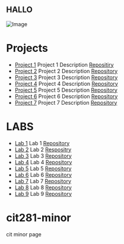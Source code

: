 ## HALLO
<img src = "https://images.unsplash.com/photo-1685988755140-263e9d8b2fb1?ixlib=rb-4.0.3&ixid=M3wxMjA3fDB8MHxwaG90by1wYWdlfHx8fGVufDB8fHx8fA%3D%3D&auto=format&fit=crop&w=1587&q=80" alt="Image" >

# Projects
+ [Project 1](https://madisenmeli.github.io/cit281-p1/) Project 1 Description [Repositiry](https://github.com/madisenmeli/cit281-p1)
+ [Project 2](https://madisenmeli.github.io/cit281-P2/) Project 2 Description [Repository](https://github.com/madisenmeli/cit281-P2)
+ [Project 3](https://madisenmeli.github.io/cit281-P3/) Project 3 Description [Repository](https://github.com/madisenmeli/cit281-P3)
+ [Project 4](url) Project 4 Description [Repository](url)
+ [Project 5](url) Project 5 Description [Repository](url)
+ [Project 6](url) Project 6 Description [Repository](url)
+ [Project 7](url) Project 7 Description [Repository](url)

# LABS
+ [Lab 1](url) Lab 1 [Repository](url)
+ [Lab 2](url) Lab 2 [Respositry](url)
+ [Lab 3](url) Lab 3 [Repository](url)
+ [Lab 4](url) Lab 4 [Repository](url)
+ [Lab 5](url) Lab 5 [Repository](url)
+ [Lab 6](url) Lab 6 [Repository](url)
+ [Lab 7](url) Lab 7 [Repository](url)
+ [Lab 8](url) Lab 8 [Repository](url)
+ [Lab 9](url) Lab 9 [Repository](url)
# cit281-minor
cit minor page

